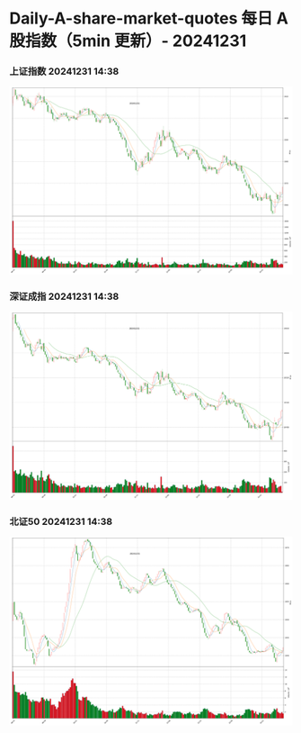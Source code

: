 
# Daily-A-share-market-quotes 每日 A 股指数（5min 更新）- 20241231

### 上证指数 20241231 14:38
![](./fig/2024/12/20241231-sh000001.png)

### 深证成指 20241231 14:38
![](./fig/2024/12/20241231-sz399001.png)

### 北证50 20241231 14:38
![](./fig/2024/12/20241231-bj899050.png)
